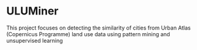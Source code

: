 # ULUMiner
This project focuses on detecting the similarity of cities from Urban Atlas (Copernicus Programme) land use data using pattern mining and unsupervised learning
